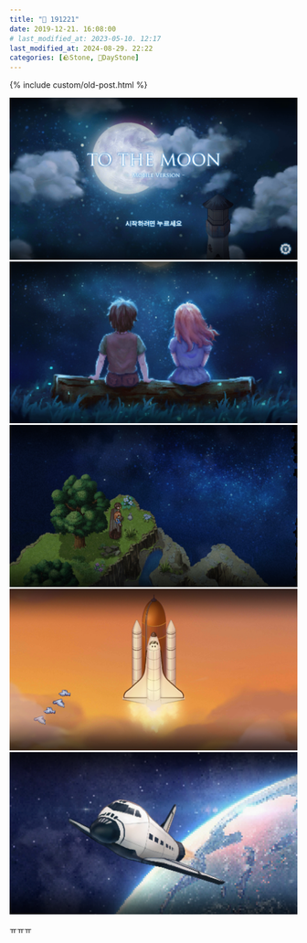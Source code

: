 ```yaml
---
title: "🌱 191221"
date: 2019-12-21. 16:08:00
# last_modified_at: 2023-05-10. 12:17
last_modified_at: 2024-08-29. 22:22
categories: [🪨Stone, 🌱DayStone]
---
```

{% include custom/old-post.html %}

![1576912050796](/assets/img/2019/191221_0000.png)
![1576912052074](/assets/img/2019/191221_0001.png)
![1576912053100](/assets/img/2019/191221_0002.png)
![1576912054217](/assets/img/2019/191221_0003.png)
![1576912055294](/assets/img/2019/191221_0004.png)

ㅠㅠㅠ
